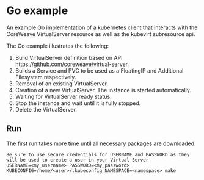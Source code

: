 # Go example

An example Go implementation of a kubernetes client that interacts with the CoreWeave VirtualServer resource as well as the kubevirt subresource api.

The Go example illustrates the following:
1. Build VirtualServer definition based on API https://github.com/coreweave/virtual-server.
2. Builds a Service and PVC to be used as a FloatingIP and Additional Filesystem respectively. 
3. Removal of an existing VirtualServer.
4. Creation of a new VirtualServer. The instance is started automatically.
5. Waiting for VirtualServer ready status. 
6. Stop the instance and wait until it is fully stopped.
7. Delete the VirtualServer.

## Run

The first run takes more time until all necessary packages are downloaded.

```
Be sure to use secure credentials for USERNAME and PASSWORD as they will be used to create a user in your Virtual Server
USERNAME=<my_username> PASSWORD=<my_password> KUBECONFIG=/home/<user>/.kubeconfig NAMESPACE=<namespace> make
```
